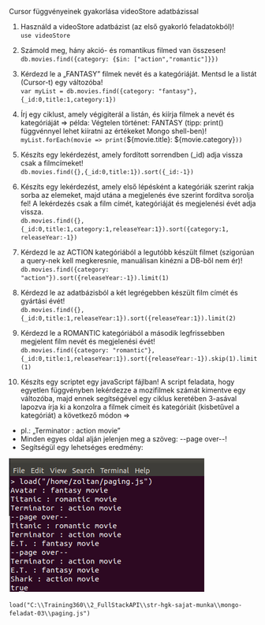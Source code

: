 Cursor függvényeinek gyakorlása videoStore adatbázissal

1. Használd a videoStore adatbázist (az első gyakorló feladatokból)!  
`use videoStore`

2. Számold meg, hány akció- és romantikus filmed van összesen!  
`db.movies.find({category: {$in: ["action","romantic"]}})`
3. Kérdezd le a „FANTASY” filmek nevét és a kategóriáját. Mentsd le a listát (Cursor-t) egy változóba!  
`var myList = db.movies.find({category: "fantasy"},{_id:0,title:1,category:1})`
4. Írj egy ciklust, amely végigiterál a listán, és kiírja filmek a nevét és kategóriáját => példa: Végtelen történet: FANTASY (tipp: print() függvénnyel lehet kiíratni az értékeket Mongo shell-ben)!  
`myList.forEach(movie => print(`${movie.title}: ${movie.category}`))`

5. Készíts egy lekérdezést, amely fordított sorrendben (_id) adja vissza csak a filmcímeket!  
`db.movies.find({},{_id:0,title:1}).sort({_id:-1})`  

6. Készíts egy lekérdezést, amely első lépésként a kategóriák szerint rakja sorba az elemeket, majd utána a megjelenés éve szerint fordítva sorolja fel! A lekérdezés csak a film címét, kategóriáját és megjelenési évét adja vissza.  
`db.movies.find({},{_id:0,title:1,category:1,releaseYear:1}).sort({category:1, releaseYear:-1})`  

7. Kérdezd le az ACTION kategóriából a legutóbb készült filmet (szigorúan a query-nek kell megkeresnie, manuálisan kinézni a DB-ből nem ér)!  
`db.movies.find({category: "action"}).sort({releaseYear:-1}).limit(1)`  

8. Kérdezd le az adatbázisból a két legrégebben készült film címét és gyártási évét!  
`db.movies.find({},{_id:0,title:1,releaseYear:1}).sort({releaseYear:1}).limit(2)`  

9. Kérdezd le a ROMANTIC kategóriából a második legfrissebben megjelent film nevét és megjelenési évét!  
`db.movies.find({category: "romantic"},{_id:0,title:1,releaseYear:1}).sort({releaseYear:-1}).skip(1).limit(1)`  

10. Készíts egy scriptet egy javaScript fájlban! A script feladata, hogy egyetlen függvényben lekérdezze a mozifilmek számát kimentve egy változóba, majd ennek segítségével egy ciklus keretében 3-asával lapozva írja ki a konzolra a filmek címeit és kategóriáit (kisbetűvel a kategóriát) a következő módon =>
- pl.: „Terminator : action movie”
- Minden egyes oldal alján jelenjen meg a szöveg: --page over--!
- Segítségül egy lehetséges eredmény:  

![Itt egy képnek kellene lennie :)](1624373697510.png)

`load("C:\\Training360\\2_FullStackAPI\\str-hgk-sajat-munka\\mongo-feladat-03\\paging.js")`
